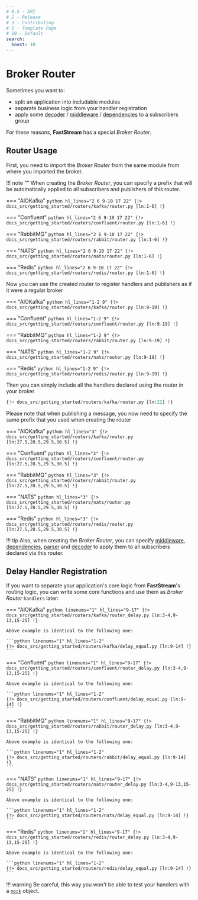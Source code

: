 ```yaml
---
# 0.5 - API
# 2 - Release
# 3 - Contributing
# 5 - Template Page
# 10 - Default
search:
  boost: 10
---
```


# Broker Router

Sometimes you want to:

* split an application into includable modules
* separate business logic from your handler registration
* apply some [decoder](../serialization/index.md) / [middleware](../middlewares/index.md) / [dependencies](../dependencies/index.md) to a subscribers group

For these reasons, **FastStream** has a special *Broker Router*.

## Router Usage

First, you need to import the *Broker Router* from the same module from where you imported the broker.

!!! note ""
    When creating the *Broker Router*, you can specify a prefix that will be automatically applied to all subscribers and publishers of this router.

=== "AIOKafka"
    ```python hl_lines="2 6 9-10 17 22"
    {!> docs_src/getting_started/routers/kafka/router.py [ln:1-6] !}
    ```

=== "Confluent"
    ```python hl_lines="2 6 9-10 17 22"
    {!> docs_src/getting_started/routers/confluent/router.py [ln:1-6] !}
    ```

=== "RabbitMQ"
    ```python hl_lines="2 6 9-10 17 22"
    {!> docs_src/getting_started/routers/rabbit/router.py [ln:1-6] !}
    ```

=== "NATS"
    ```python hl_lines="2 6 9-10 17 22"
    {!> docs_src/getting_started/routers/nats/router.py [ln:1-6] !}
    ```

=== "Redis"
    ```python hl_lines="2 6 9-10 17 22"
    {!> docs_src/getting_started/routers/redis/router.py [ln:1-6] !}
    ```

Now you can use the created router to register handlers and publishers as if it were a regular broker

=== "AIOKafka"
    ```python hl_lines="1-2 9"
    {!> docs_src/getting_started/routers/kafka/router.py [ln:9-19] !}
    ```

=== "Confluent"
    ```python hl_lines="1-2 9"
    {!> docs_src/getting_started/routers/confluent/router.py [ln:9-19] !}
    ```

=== "RabbitMQ"
    ```python hl_lines="1-2 9"
    {!> docs_src/getting_started/routers/rabbit/router.py [ln:9-19] !}
    ```

=== "NATS"
    ```python hl_lines="1-2 9"
    {!> docs_src/getting_started/routers/nats/router.py [ln:9-19] !}
    ```

=== "Redis"
    ```python hl_lines="1-2 9"
    {!> docs_src/getting_started/routers/redis/router.py [ln:9-19] !}
    ```

Then you can simply include all the handlers declared using the router in your broker


```python
{!> docs_src/getting_started/routers/kafka/router.py [ln:22] !}
```

Please note that when publishing a message, you now need to specify the same prefix that you used when creating the router

=== "AIOKafka"
    ```python hl_lines="3"
    {!> docs_src/getting_started/routers/kafka/router.py [ln:27.5,28.5,29.5,30.5] !}
    ```

=== "Confluent"
    ```python hl_lines="3"
    {!> docs_src/getting_started/routers/confluent/router.py [ln:27.5,28.5,29.5,30.5] !}
    ```

=== "RabbitMQ"
    ```python hl_lines="3"
    {!> docs_src/getting_started/routers/rabbit/router.py [ln:27.5,28.5,29.5,30.5] !}
    ```

=== "NATS"
    ```python hl_lines="3"
    {!> docs_src/getting_started/routers/nats/router.py [ln:27.5,28.5,29.5,30.5] !}
    ```

=== "Redis"
    ```python hl_lines="3"
    {!> docs_src/getting_started/routers/redis/router.py [ln:27.5,28.5,29.5,30.5] !}
    ```

!!! tip
    Also, when creating the *Broker Router*, you can specify [middleware](../middlewares/index.md), [dependencies](../dependencies/index.md#top-level-dependencies), [parser](../serialization/parser.md) and [decoder](../serialization/decoder.md) to apply them to all subscribers declared via this router.

## Delay Handler Registration

If you want to separate your application's core logic from **FastStream**'s routing logic, you can write some core functions and use them as *Broker Router* `handlers` later:

=== "AIOKafka"
    ```python linenums="1" hl_lines="9-17"
    {!> docs_src/getting_started/routers/kafka/router_delay.py [ln:3-4,9-13,15-25] !}
    ```

    Above example is identical to the following one:

    ```python linenums="1" hl_lines="1-2"
    {!> docs_src/getting_started/routers/kafka/delay_equal.py [ln:9-14] !}
    ```

=== "Confluent"
    ```python linenums="1" hl_lines="9-17"
    {!> docs_src/getting_started/routers/confluent/router_delay.py [ln:3-4,9-13,15-25] !}
    ```

    Above example is identical to the following one:

    ```python linenums="1" hl_lines="1-2"
    {!> docs_src/getting_started/routers/confluent/delay_equal.py [ln:9-14] !}
    ```

=== "RabbitMQ"
    ```python linenums="1" hl_lines="9-17"
    {!> docs_src/getting_started/routers/rabbit/router_delay.py [ln:3-4,9-13,15-25] !}
    ```

    Above example is identical to the following one:

    ```python linenums="1" hl_lines="1-2"
    {!> docs_src/getting_started/routers/rabbit/delay_equal.py [ln:9-14] !}
    ```

=== "NATS"
    ```python linenums="1" hl_lines="9-17"
    {!> docs_src/getting_started/routers/nats/router_delay.py [ln:3-4,9-13,15-25] !}
    ```

    Above example is identical to the following one:

    ```python linenums="1" hl_lines="1-2"
    {!> docs_src/getting_started/routers/nats/delay_equal.py [ln:9-14] !}
    ```

=== "Redis"
    ```python linenums="1" hl_lines="9-17"
    {!> docs_src/getting_started/routers/redis/router_delay.py [ln:3-4,9-13,15-25] !}
    ```

    Above example is identical to the following one:

    ```python linenums="1" hl_lines="1-2"
    {!> docs_src/getting_started/routers/redis/delay_equal.py [ln:9-14] !}
    ```

!!! warning
    Be careful, this way you won't be able to test your handlers with a [`mock`](../subscription/test.md) object.
